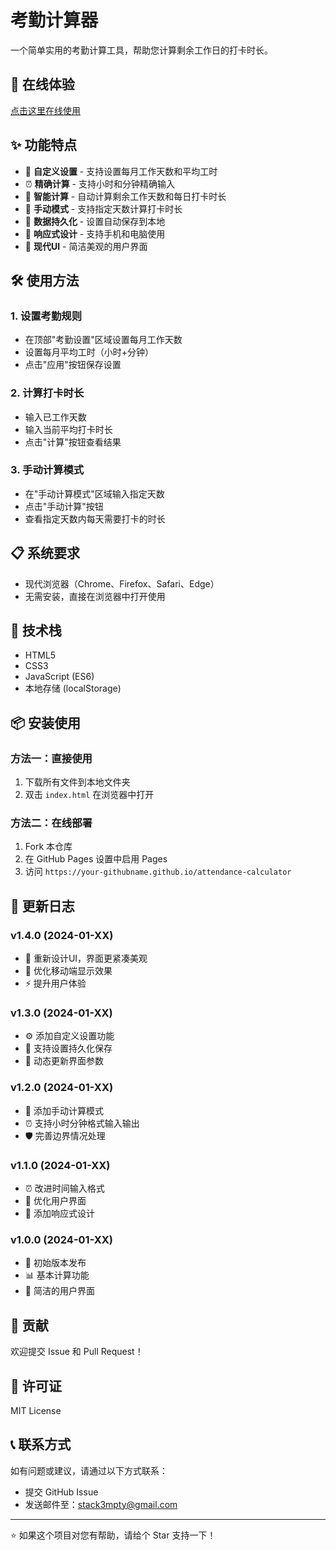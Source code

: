 # 考勤计算器

一个简单实用的考勤计算工具，帮助您计算剩余工作日的打卡时长。

## 🚀 在线体验

[点击这里在线使用](https://stack3mpty.github.io/attendance-calculator)

## ✨ 功能特点

- 📅 **自定义设置** - 支持设置每月工作天数和平均工时
- ⏰ **精确计算** - 支持小时和分钟精确输入
- 🎯 **智能计算** - 自动计算剩余工作天数和每日打卡时长
- 🔧 **手动模式** - 支持指定天数计算打卡时长
- 💾 **数据持久化** - 设置自动保存到本地
- 📱 **响应式设计** - 支持手机和电脑使用
- 🎨 **现代UI** - 简洁美观的用户界面

## 🛠️ 使用方法

### 1. 设置考勤规则
- 在顶部"考勤设置"区域设置每月工作天数
- 设置每月平均工时（小时+分钟）
- 点击"应用"按钮保存设置

### 2. 计算打卡时长
- 输入已工作天数
- 输入当前平均打卡时长
- 点击"计算"按钮查看结果

### 3. 手动计算模式
- 在"手动计算模式"区域输入指定天数
- 点击"手动计算"按钮
- 查看指定天数内每天需要打卡的时长

## 📋 系统要求

- 现代浏览器（Chrome、Firefox、Safari、Edge）
- 无需安装，直接在浏览器中打开使用

## 🔧 技术栈

- HTML5
- CSS3
- JavaScript (ES6)
- 本地存储 (localStorage)

## 📦 安装使用

### 方法一：直接使用
1. 下载所有文件到本地文件夹
2. 双击 `index.html` 在浏览器中打开

### 方法二：在线部署
1. Fork 本仓库
2. 在 GitHub Pages 设置中启用 Pages
3. 访问 `https://your-githubname.github.io/attendance-calculator`

## 📝 更新日志

### v1.4.0 (2024-01-XX)
- 🎨 重新设计UI，界面更紧凑美观
- 📱 优化移动端显示效果
- ⚡ 提升用户体验

### v1.3.0 (2024-01-XX)
- ⚙️ 添加自定义设置功能
- 💾 支持设置持久化保存
- 🔄 动态更新界面参数

### v1.2.0 (2024-01-XX)
- 🎯 添加手动计算模式
- ⏰ 支持小时分钟格式输入输出
- 🛡️ 完善边界情况处理

### v1.1.0 (2024-01-XX)
- ⏰ 改进时间输入格式
- 🎨 优化用户界面
- 📱 添加响应式设计

### v1.0.0 (2024-01-XX)
- 🎉 初始版本发布
- 📊 基本计算功能
- 🎨 简洁的用户界面

## 🤝 贡献

欢迎提交 Issue 和 Pull Request！

## 📄 许可证

MIT License

## 📞 联系方式

如有问题或建议，请通过以下方式联系：
- 提交 GitHub Issue
- 发送邮件至：stack3mpty@gmail.com

---

⭐ 如果这个项目对您有帮助，请给个 Star 支持一下！
